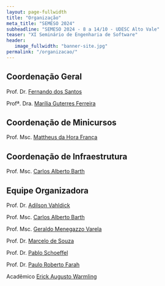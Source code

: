 ```yaml
---
layout: page-fullwidth
title: "Organização"
meta_title: "SEMESO 2024"
subheadline: "SEMESO 2024 - 8 a 14/10 - UDESC Alto Vale"
teaser: "XI Seminário de Engenharia de Software"
header:
   image_fullwidth: "banner-site.jpg"
permalink: "/organizacao/"
---
```


## Coordenação Geral

Prof. Dr. [Fernando dos Santos][fds]

Profª. Dra. [Marília Guterres Ferreira][mgf]

## Coordenação de Minicursos

Prof. Msc. [Mattheus da Hora França][mhf]

## Coordenação de Infraestrutura

Prof. Msc. [Carlos Alberto Barth][cab]

## Equipe Organizadora

Prof. Dr. [Adilson Vahldick][av]

Prof. Msc. [Carlos Alberto Barth][cab]

Prof. Msc. [Geraldo Menegazzo Varela][gmv]

Prof. Dr. [Marcelo de Souza][ms]

Prof. Dr. [Pablo Schoeffel][ps]

<!-- Prof. Dr. [Paolo Moser][pm] -->

Prof. Dr. [Paulo Roberto Farah][prf]

Acadêmico [Erick Augusto Warmling][eaw]



[fds]: http://lattes.cnpq.br/9532186865794326
[mhf]: http://lattes.cnpq.br/2665316828133413
[av]: http://lattes.cnpq.br/3827444548540732
[cab]: http://lattes.cnpq.br/4906389456471521
[gmv]: http://lattes.cnpq.br/4100865925632395
[ms]: http://lattes.cnpq.br/3816635191504545
[mgf]: http://lattes.cnpq.br/9540472751590233
[ps]: http://lattes.cnpq.br/3929824514680056
[pm]: http://lattes.cnpq.br/2530478080816147
[prf]: http://lattes.cnpq.br/8515153063852772
[mls]: https://www.linkedin.com/in/mariana-lino-da-silva-856224236/
[mgl]: https://www.linkedin.com/in/mateus-gabardo-lemos-232a97a7/
[ars]: http://lattes.cnpq.br/3007360492302094
[afcs]: https://www.linkedin.com/in/ana-f%C3%A1bia-coelho-dos-santos-12475624b/
[nas]: https://www.linkedin.com/in/nath%C3%A1lia-acordi-0a564b223/
[eaw]: https://www.linkedin.com/in/erick-augusto-warmling-073a00225/